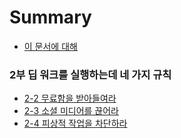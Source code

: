 # Summary

* [이 문서에 대해](README.md)

### 2부 딥 워크를 실행하는데 네 가지 규칙

* [2-2 무료함을 받아들여라](chapter2-2/README.md)
* [2-3 소셜 미디어를 끊어라](chapter2-3/README.md)
* [2-4 피상적 작업을 차단하라](chapter2-4/README.md)
